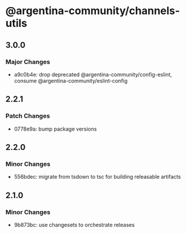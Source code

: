 # @argentina-community/channels-utils

## 3.0.0

### Major Changes

- a9c0b4e: drop deprecated @argentina-community/config-eslint, consume @argentina-community/eslint-config

## 2.2.1

### Patch Changes

- 0778e9a: bump package versions

## 2.2.0

### Minor Changes

- 556bdec: migrate from tsdown to tsc for building releasable artifacts

## 2.1.0

### Minor Changes

- 9b873bc: use changesets to orchestrate releases
